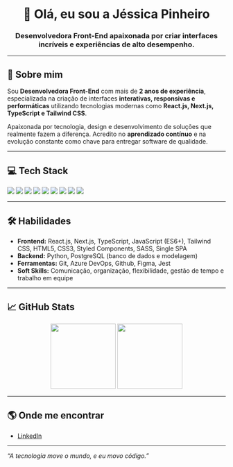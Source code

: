 <h1 align="center">👋 Olá, eu sou a Jéssica Pinheiro</h1>
<h3 align="center">Desenvolvedora Front-End apaixonada por criar interfaces incríveis e experiências de alto desempenho.</h3>

---

## 🚀 Sobre mim

Sou **Desenvolvedora Front-End** com mais de **2 anos de experiência**, especializada na criação de interfaces **interativas, responsivas e performáticas** utilizando tecnologias modernas como **React.js, Next.js, TypeScript e Tailwind CSS**.

Apaixonada por tecnologia, design e desenvolvimento de soluções que realmente fazem a diferença. Acredito no **aprendizado contínuo** e na evolução constante como chave para entregar software de qualidade.

---

## 💻 Tech Stack
<div align="left">
  <img src="https://img.shields.io/badge/React-20232A?style=for-the-badge&logo=react&logoColor=61DAFB"/>
  <img src="https://img.shields.io/badge/Next-black?style=for-the-badge&logo=next.js&logoColor=white"/>
  <img src="https://img.shields.io/badge/TypeScript-3178C6?style=for-the-badge&logo=typescript&logoColor=white"/>
  <img src="https://img.shields.io/badge/Python-3776AB?style=for-the-badge&logo=python&logoColor=white"/>
  <img src="https://img.shields.io/badge/PostgreSQL-316192?style=for-the-badge&logo=postgresql&logoColor=white"/>
  <img src="https://img.shields.io/badge/JavaScript-F7DF1E?style=for-the-badge&logo=javascript&logoColor=black"/>
  <img src="https://img.shields.io/badge/Tailwind-06B6D4?style=for-the-badge&logo=tailwindcss&logoColor=white"/>
  <img src="https://img.shields.io/badge/Azure DevOps-0078D7?style=for-the-badge&logo=azuredevops&logoColor=white"/>
  <img src="https://img.shields.io/badge/Git-F05032?style=for-the-badge&logo=git&logoColor=white"/>
</div>

---

## 🛠️ Habilidades

- **Frontend:** React.js, Next.js, TypeScript, JavaScript (ES6+), Tailwind CSS, HTML5, CSS3, Styled Components, SASS, Single SPA
- **Backend:** Python, PostgreSQL (banco de dados e modelagem)
- **Ferramentas:** Git, Azure DevOps, Github, Figma, Jest
- **Soft Skills:** Comunicação, organização, flexibilidade, gestão de tempo e trabalho em equipe

---

## 📈 GitHub Stats

<div align="center">
  <img height="150em" src="https://github-readme-stats.vercel.app/api?username=jessicapinheiro-s&show_icons=true&theme=dracula&include_all_commits=true&count_private=true"/>
  <img height="150em" src="https://github-readme-stats.vercel.app/api/top-langs/?username=jessicapinheiro-s&layout=compact&langs_count=7&theme=dracula"/>
</div>

---

## 🌎 Onde me encontrar
- [LinkedIn](https://www.linkedin.com/in/jessica-pinheiro-9b6b78185/)

---

_“A tecnologia move o mundo, e eu movo código.”_
